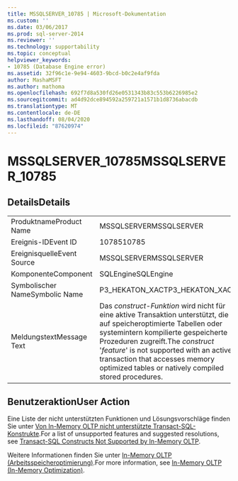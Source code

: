 ```yaml
---
title: MSSQLSERVER_10785 | Microsoft-Dokumentation
ms.custom: ''
ms.date: 03/06/2017
ms.prod: sql-server-2014
ms.reviewer: ''
ms.technology: supportability
ms.topic: conceptual
helpviewer_keywords:
- 10785 (Database Engine error)
ms.assetid: 32f96c1e-9e94-4603-9bcd-b0c2e4af9fda
author: MashaMSFT
ms.author: mathoma
ms.openlocfilehash: 692f7d8a530fd26e0531343b83c553b6226985e2
ms.sourcegitcommit: ad4d92dce894592a259721a1571b1d8736abacdb
ms.translationtype: MT
ms.contentlocale: de-DE
ms.lasthandoff: 08/04/2020
ms.locfileid: "87620974"
---
```

# <a name="mssqlserver_10785"></a><span data-ttu-id="684c5-102">MSSQLSERVER_10785</span><span class="sxs-lookup"><span data-stu-id="684c5-102">MSSQLSERVER_10785</span></span>
    
## <a name="details"></a><span data-ttu-id="684c5-103">Details</span><span class="sxs-lookup"><span data-stu-id="684c5-103">Details</span></span>  
  
|||  
|-|-|  
|<span data-ttu-id="684c5-104">Produktname</span><span class="sxs-lookup"><span data-stu-id="684c5-104">Product Name</span></span>|<span data-ttu-id="684c5-105">MSSQLSERVER</span><span class="sxs-lookup"><span data-stu-id="684c5-105">MSSQLSERVER</span></span>|  
|<span data-ttu-id="684c5-106">Ereignis-ID</span><span class="sxs-lookup"><span data-stu-id="684c5-106">Event ID</span></span>|<span data-ttu-id="684c5-107">10785</span><span class="sxs-lookup"><span data-stu-id="684c5-107">10785</span></span>|  
|<span data-ttu-id="684c5-108">Ereignisquelle</span><span class="sxs-lookup"><span data-stu-id="684c5-108">Event Source</span></span>|<span data-ttu-id="684c5-109">MSSQLSERVER</span><span class="sxs-lookup"><span data-stu-id="684c5-109">MSSQLSERVER</span></span>|  
|<span data-ttu-id="684c5-110">Komponente</span><span class="sxs-lookup"><span data-stu-id="684c5-110">Component</span></span>|<span data-ttu-id="684c5-111">SQLEngine</span><span class="sxs-lookup"><span data-stu-id="684c5-111">SQLEngine</span></span>|  
|<span data-ttu-id="684c5-112">Symbolischer Name</span><span class="sxs-lookup"><span data-stu-id="684c5-112">Symbolic Name</span></span>|<span data-ttu-id="684c5-113">P3_HEKATON_XACT</span><span class="sxs-lookup"><span data-stu-id="684c5-113">P3_HEKATON_XACT</span></span>|  
|<span data-ttu-id="684c5-114">Meldungstext</span><span class="sxs-lookup"><span data-stu-id="684c5-114">Message Text</span></span>|<span data-ttu-id="684c5-115">Das *construct*-*Funktion* wird nicht für eine aktive Transaktion unterstützt, die auf speicheroptimierte Tabellen oder systemintern kompilierte gespeicherte Prozeduren zugreift.</span><span class="sxs-lookup"><span data-stu-id="684c5-115">The *construct* '*feature*' is not supported with an active transaction that accesses memory optimized tables or natively compiled stored procedures.</span></span>|  
  
## <a name="user-action"></a><span data-ttu-id="684c5-116">Benutzeraktion</span><span class="sxs-lookup"><span data-stu-id="684c5-116">User Action</span></span>  
 <span data-ttu-id="684c5-117">Eine Liste der nicht unterstützten Funktionen und Lösungsvorschläge finden Sie unter [Von In-Memory OLTP nicht unterstützte Transact-SQL-Konstrukte](../in-memory-oltp/transact-sql-constructs-not-supported-by-in-memory-oltp.md).</span><span class="sxs-lookup"><span data-stu-id="684c5-117">For a list of unsupported features and suggested resolutions, see [Transact-SQL Constructs Not Supported by In-Memory OLTP](../in-memory-oltp/transact-sql-constructs-not-supported-by-in-memory-oltp.md).</span></span>  
  
 <span data-ttu-id="684c5-118">Weitere Informationen finden Sie unter [In-Memory OLTP &#40;Arbeitsspeicheroptimierung&#41;](../in-memory-oltp/in-memory-oltp-in-memory-optimization.md).</span><span class="sxs-lookup"><span data-stu-id="684c5-118">For more information, see [In-Memory OLTP &#40;In-Memory Optimization&#41;](../in-memory-oltp/in-memory-oltp-in-memory-optimization.md).</span></span>  
  
  
